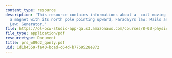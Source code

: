 ```yaml
---
content_type: resource
description: 'This resource contains informations about a  coil moving up from underneath
  a magnet with its north pole pointing upward, Faraday?s law: Rails and Faraday?s
  Law: Generator.'
file: https://ol-ocw-studio-app-qa.s3.amazonaws.com/courses/8-02-physics-ii-electricity-and-magnetism-spring-2007/1d1b4559fa40bcadc64db7769528e872_prs_w09d2_qonly.pdf
file_type: application/pdf
resourcetype: Document
title: prs_w09d2_qonly.pdf
uid: 1d1b4559-fa40-bcad-c64d-b7769528e872
---
```

